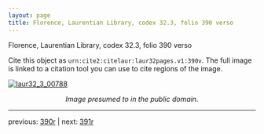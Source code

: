 ```yaml
---
layout: page
title: Florence, Laurentian Library, codex 32.3, folio 390 verso
---
```


Florence, Laurentian Library, codex 32.3, folio 390 verso

Cite this object as `urn:cite2:citelaur:laur32pages.v1:390v`.  The full image is linked to a citation tool you can use to cite regions of the image.

[![laur32_3_00788](http://www.homermultitext.org/iipsrv?IIIF=/project/homer/pyramidal/deepzoom/citelaur/laur32imgs/v1/laur32_3_00788.tif/full/800,/0/default.jpg)](http://www.homermultitext.org/ict2/?urn=urn:cite2:citelaur:laur32imgs.v1:laur32_3_00788) 

<p style="text-align: center; font-style: italic;">Image presumed to in the public domain.</p>

---

previous: [390r](../390r/) | next: [391r](../391r/)